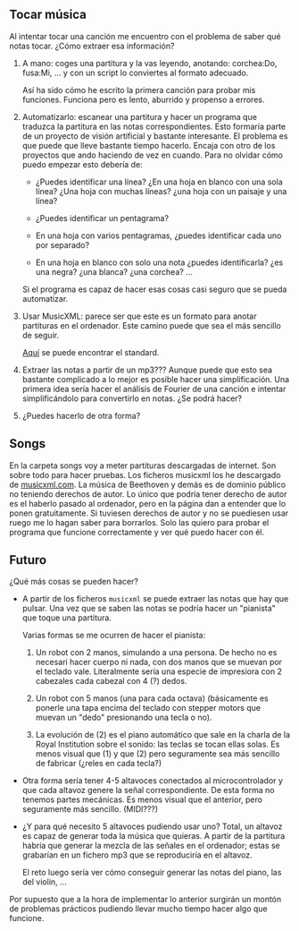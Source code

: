 
## Tocar música

Al intentar tocar una canción me encuentro con el problema de saber qué notas
tocar. ¿Cómo extraer esa información?

1. A mano: coges una partitura y la vas leyendo, anotando: corchea:Do,
   fusa:Mi, ... y con un script lo conviertes al formato adecuado.

   Así ha sido cómo he escrito la primera canción para probar mis funciones.
   Funciona pero es lento, aburrido y propenso a errores.

2. Automatizarlo: escanear una partitura y hacer un programa que traduzca la
   partitura en las notas correspondientes. Esto formaría parte de un proyecto
   de visión artificial y bastante interesante. El problema es que puede que
   lleve bastante tiempo hacerlo. Encaja con otro de los proyectos que ando
   haciendo de vez en cuando. Para no olvidar cómo puedo empezar esto debería
   de:
	* ¿Puedes identificar una línea? ¿En una hoja en blanco con una sola
	  línea? ¿Una hoja con muchas líneas? ¿una hoja con un paisaje y una
	  línea?

	* ¿Puedes identificar un pentagrama?

	* En una hoja con varios pentagramas, ¿puedes identificar cada uno por
	  separado?

	* En una hoja en blanco con solo una nota ¿puedes identificarla? ¿es
	  una negra? ¿una blanca? ¿una corchea? ...
	
    Si el programa es capaz de hacer esas cosas casi seguro que se pueda
    automatizar.

3. Usar MusicXML: parece ser que este es un formato para anotar partituras en
   el ordenador. Este camino puede que sea el más sencillo de seguir.

   [Aquí](https://www.w3.org/2021/06/musicxml40/) se puede encontrar el
   standard.

4. Extraer las notas a partir de un mp3???
    Aunque puede que esto sea bastante complicado a lo mejor es posible hacer
    una simplificación. Una primera idea sería hacer el análisis de Fourier de
    una canción e intentar simplificándolo para convertirlo en notas. ¿Se
    podrá hacer?


5. ¿Puedes hacerlo de otra forma? 


## Songs

En la carpeta songs voy a meter partituras descargadas de internet. Son sobre
todo para hacer pruebas. Los ficheros musicxml los he descargado de
[musicxml.com](https://www.musicxml.com/music-in-musicxml/example-set/). La música de
Beethoven y demás es de dominio público no teniendo derechos de autor. Lo
único que podría tener derecho de autor es el haberlo pasado al ordenador,
pero en la página dan a entender que lo ponen gratuitamente. Si tuviesen
derechos de autor y no se puediesen usar ruego me lo hagan saber para
borrarlos. Solo las quiero para probar el programa que funcione correctamente
y ver qué puedo hacer con él. 




## Futuro

¿Qué más cosas se pueden hacer?

+ A partir de los ficheros `musicxml` se puede extraer las notas que hay que
  pulsar. Una vez que se saben las notas se podría hacer un "pianista" que
  toque una partitura. 

  Varias formas se me ocurren de hacer el pianista:
    1.  Un robot con 2 manos, simulando a una persona. De hecho no es necesari
	hacer cuerpo ni nada, con dos manos que se muevan por el teclado vale.
	Literalmente sería una especie de impresiora con 2 cabezales cada
	cabezal con 4 (?) dedos.

    2. Un robot con 5 manos (una para cada octava) (básicamente es ponerle una
       tapa encima del teclado con stepper motors que muevan un "dedo"
       presionando una tecla o no). 

    3. La evolución de (2) es el piano automático que sale en la charla de la
       Royal Institution sobre el sonido: las teclas se tocan ellas solas. Es
       menos visual que (1) y que (2) pero seguramente sea más sencillo de
       fabricar (¿reles en cada tecla?)

+ Otra forma sería tener 4-5 altavoces conectados al microcontrolador y que
  cada altavoz genere la señal correspondiente. De esta forma no tenemos
  partes mecánicas. Es menos visual que el anterior, 
  pero seguramente más sencillo. (MIDI???)


+ ¿Y para qué necesito 5 altavoces pudiendo usar uno? Total, un altavoz es
  capaz de generar toda la música que quieras. A partir de la partitura habría
  que generar la mezcla de las señales en el ordenador; estas se grabarían en
  un fichero mp3 que se reproduciría en el altavoz. 

  El reto luego sería ver cómo conseguir generar las notas del piano, las del
  violin, ... 


Por supuesto que a la hora de implementar lo anterior surgirán un montón de
problemas prácticos pudiendo llevar mucho tiempo hacer algo que funcione.




